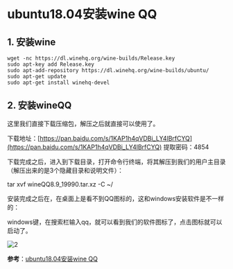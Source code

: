 # ubuntu18.04安装wine QQ

## 1. 安装wine

```shell
wget -nc https://dl.winehq.org/wine-builds/Release.key
sudo apt-key add Release.key
sudo apt-add-repository https://dl.winehq.org/wine-builds/ubuntu/
sudo apt-get update
sudo apt-get install winehq-devel
```

## 2. 安装wineQQ

这里我们直接下载压缩包，解压之后就直接可以使用了。

下载地址：[https://pan.baidu.com/s/1KAP1h4qVDBi_LY4lBrfCYQ](https://pan.baidu.com/s/1KAP1h4qVDBi_LY4lBrfCYQ) 提取密码：4854

下载完成之后，进入到下载目录，打开命令行终端，将其解压到我们的用户主目录（解压出来的是3个隐藏目录和说明文件）：

tar xvf wineQQ8.9_19990.tar.xz -C ~/

安装完成之后在，在桌面上是看不到QQ图标的，这和windows安装软件是不一样的：

windows键，在搜索栏输入qq，就可以看到我们的软件图标了，点击图标就可以启动了。

![2](http://ww1.sinaimg.cn/large/006alGmrgy1g054dtvd0sj311y0lcn7f.jpg)

**参考**：[ubuntu18.04安装wine QQ](https://blog.csdn.net/zz_ly/article/details/83024449)